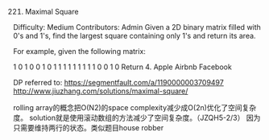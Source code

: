 221. Maximal Square

Difficulty: Medium
Contributors: Admin
Given a 2D binary matrix filled with 0's and 1's, find the largest square containing only 1's and return its area.

For example, given the following matrix:

1 0 1 0 0
1 0 1 1 1
1 1 1 1 1
1 0 0 1 0
Return 4.
Apple Airbnb Facebook

DP
referred to:
https://segmentfault.com/a/1190000003709497
http://www.jiuzhang.com/solutions/maximal-square/

rolling array的概念把O(N2)的space complexity减少成O(2n)优化了空间复杂度。
solution就是使用滚动数组的方法减少了空间复杂度。（JZQH5-2/3）
因为只需要维持两行的状态。类似题目house robber
